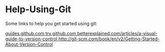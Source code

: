 # Help-Using-Git
Some links to help you get started using git:

  <a href="codeschool.com/courses/try-git">
  guides.github.com
  try.github.com
  betterexplained.com/articles/a-visual-guide-to-version-control
  http://git-scm.com/book/en/v2/Getting-Started-About-Version-Control
